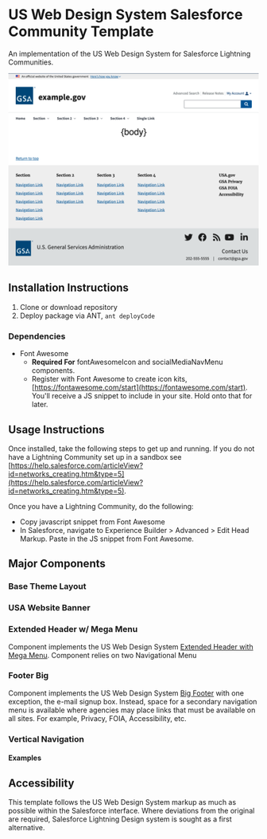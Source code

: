 # US Web Design System Salesforce Community Template

An implementation of the US Web Design System for Salesforce Lightning Communities. 

![US Web Design System Salesforce Community Template Example](img/baseTheme_desktop.png "US Web Design System Salesforce Community Template Example")

## Installation Instructions

1. Clone or download repository
1. Deploy package via ANT, `ant deployCode`

### Dependencies

* Font Awesome
  * **Required For** fontAwesomeIcon and socialMediaNavMenu components. 
  * Register with Font Awesome to create icon kits, [https://fontawesome.com/start](https://fontawesome.com/start). You'll receive a JS snippet to include in your site. Hold onto that for later.


## Usage Instructions

Once installed, take the following steps to get up and running. If you do not have a Lightning Community set up in a sandbox see [https://help.salesforce.com/articleView?id=networks_creating.htm&type=5](https://help.salesforce.com/articleView?id=networks_creating.htm&type=5).

Once you have a Lightning Community, do the following:

  * Copy javascript snippet from Font Awesome
  * In Salesforce, navigate to Experience Builder > Advanced > Edit Head Markup. Paste in the JS snippet from Font Awesome.


## Major Components

### Base Theme Layout



### USA Website Banner


### Extended Header w/ Mega Menu

Component implements the US Web Design System [Extended Header with Mega Menu](https://designsystem.digital.gov/components/header/#extended-mega-menu). Component relies on two Navigational Menu

### Footer Big

Component implements the US Web Design System [Big Footer](https://designsystem.digital.gov/components/footer/) with one exception, the e-mail signup box. Instead, space for a secondary navigation menu is available where agencies may place links that must be available on all sites. For example, Privacy, FOIA, Accessibility, etc.

### Vertical Navigation

#### Examples

## Accessibility

This template follows the US Web Design System markup as much as possible within the Salesforce interface. Where deviations from the original are required, Salesforce Lightning Design system is sought as a first alternative. 